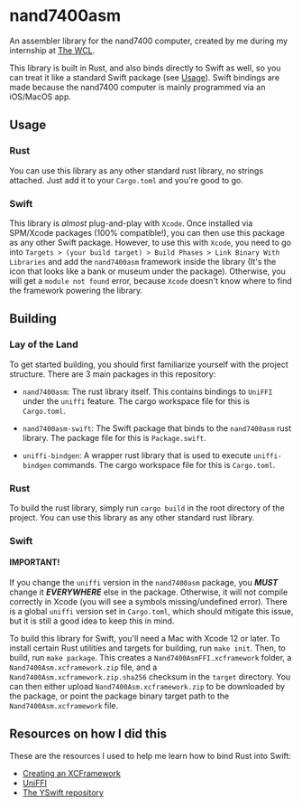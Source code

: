 # nand7400asm

An assembler library for the nand7400 computer, created by me during my internship at [The WCL](https://thewcl.com).

This library is built in Rust, and also binds directly to Swift as well, so you can treat it like a standard Swift package (see [Usage](#usage)). Swift bindings are made because the nand7400 computer is mainly programmed via an iOS/MacOS app.

## Usage

### Rust

You can use this library as any other standard rust library, no strings attached. Just add it to your `Cargo.toml` and you're good to go.

### Swift

This library is _almost_ plug-and-play with `Xcode`. Once installed via SPM/Xcode packages (100% compatible!), you can then use this package as any other Swift package. However, to use this with `Xcode`, you need to go into `Targets > (your build target) > Build Phases > Link Binary With Libraries` and add the `nand7400asm` framework inside the library (It's the icon that looks like a bank or museum under the package). Otherwise, you will get a `module not found` error, because `Xcode` doesn't know where to find the framework powering the library.

## Building

### Lay of the Land

To get started building, you should first familiarize yourself with the project structure. There are 3 main packages in this repository:

-   `nand7400asm`: The rust library itself. This contains bindings to `UniFFI` under the `uniffi` feature. The cargo workspace file for this is `Cargo.toml`.

-   `nand7400asm-swift`: The Swift package that binds to the `nand7400asm` rust library. The package file for this is `Package.swift`.

-   `uniffi-bindgen`: A wrapper rust library that is used to execute `uniffi-bindgen` commands. The cargo workspace file for this is `Cargo.toml`.

### Rust

To build the rust library, simply run `cargo build` in the root directory of the project. You can use this library as any other standard rust library.

### Swift

#### IMPORTANT!

If you change the `uniffi` version in the `nand7400asm` package, you **_MUST_** change it **_EVERYWHERE_** else in the package. Otherwise, it will not compile correctly in Xcode (you will see a symbols missing/undefined error). There is a global `uniffi` version set in `Cargo.toml`, which should mitigate this issue, but it is still a good idea to keep this in mind.

To build this library for Swift, you'll need a Mac with Xcode 12 or later. To install certain Rust utilities and targets for building, run `make init`. Then, to build, run `make package`. This creates a `Nand7400AsmFFI.xcframework` folder, a `Nand7400Asm.xcframework.zip` file, and a `Nand7400Asm.xcframework.zip.sha256` checksum in the `target` directory. You can then either upload `Nand7400Asm.xcframework.zip` to be downloaded by the package, or point the package binary target path to the `Nand7400Asm.xcframework` file.

## Resources on how I did this

These are the resources I used to help me learn how to bind Rust into Swift:

-   [Creating an XCFramework](https://rhonabwy.com/2023/02/10/creating-an-xcframework/)
-   [UniFFI](https://mozilla.github.io/uniffi-rs/)
-   [The YSwift repository](https://github.com/y-crdt/yswift)
